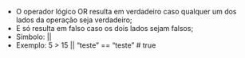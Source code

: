 * O operador lógico OR resulta em verdadeiro caso qualquer um dos lados da operação seja verdadeiro; 
* E só resulta em falso caso os dois lados sejam falsos; 
* Símbolo: || 
* Exemplo: 5 > 15 || “teste” == “teste” # true